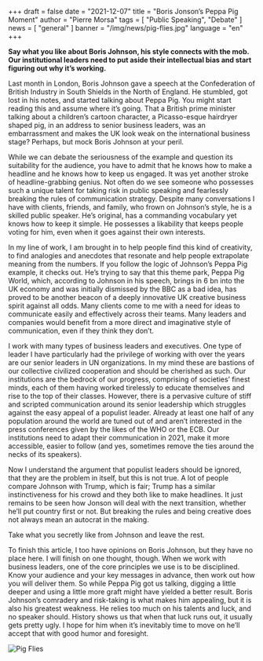 +++
draft = false
date = "2021-12-07"
title = "Boris Jonson’s Peppa Pig Moment"
author = "Pierre Morsa"
tags = [ "Public Speaking", "Debate" ]
news = [ "general" ]
banner = "/img/news/pig-flies.jpg"
language = "en"
+++

**Say what you like about Boris Johnson, his style connects with the mob. Our institutional leaders need to put aside their intellectual bias and start figuring out why it’s working.** 
 
Last month in London, Boris Johnson gave a speech at the Confederation of British Industry in South Shields in the North of England. He stumbled, got lost in his notes, and started talking about Peppa Pig. You might start reading this and assume where it’s going. That a British prime minister talking about a children’s cartoon character, a Picasso-esque hairdryer shaped pig, in an address to senior business leaders, was an embarrassment and makes the UK look weak on the international business stage? Perhaps, but mock Boris Johnson at your peril.

While we can debate the seriousness of the example and question its suitability for the audience, you have to admit that he knows how to make a headline and he knows how to keep us engaged. It was yet another stroke of headline-grabbing genius. Not often do we see someone who possesses such a unique talent for taking risk in public speaking and fearlessly breaking the rules of communication strategy. Despite many conversations I have with clients, friends, and family, who frown on Johnson’s style, he is a skilled public speaker. He’s original, has a commanding vocabulary yet knows how to keep it simple. He possesses a likability that keeps people voting for him, even when it goes against their own interests. 
 
In my line of work, I am brought in to help people find this kind of creativity, to find analogies and anecdotes that resonate and help people extrapolate meaning from the numbers. If you follow the logic of Johnson’s Peppa Pig example, it checks out. He’s trying to say that this theme park, Peppa Pig World, which, according to Johnson in his speech, brings in 6 bn into the UK economy and was initially dismissed by the BBC as a bad idea, has proved to be another beacon of a deeply innovative UK creative business spirit against all odds. Many clients come to me with a need for ideas to communicate easily and effectively across their teams. Many leaders and companies would benefit from a more direct and imaginative style of communication, even if they think they don’t.

I work with many types of business leaders and executives. One type of leader I have particularly had the privilege of working with over the years are our senior leaders in UN organizations. In my mind these are bastions of our collective civilized cooperation and should be cherished as such. Our institutions are the bedrock of our progress, comprising of societies’ finest minds, each of them having worked tirelessly to educate themselves and rise to the top of their classes. However, there is a pervasive culture of stiff and scripted communication around its senior leadership which struggles against the easy appeal of a populist leader. Already at least one half of any population around the world are tuned out of and aren’t interested in the press conferences given by the likes of the WHO or the ECB. Our institutions need to adapt their communication in 2021, make it more accessible, easier to follow (and yes, sometimes remove the ties around the necks of its speakers). 
 
Now I understand the argument that populist leaders should be ignored, that they are the problem in itself, but this is not true. A lot of people compare Johnson with Trump, which is fair; Trump has a similar instinctiveness for his crowd and they both like to make headlines. It just remains to be seen how Jonson will deal with the next transition, whether he’ll put country first or not. But breaking the rules and being creative does not always mean an autocrat in the making. 
 
Take what you secretly like from Johnson and leave the rest. 
 
To finish this article, I too have opinions on Boris Johnson, but they have no place here. I will finish on one thought, though. When we work with business leaders, one of the core principles we use is to be disciplined. Know your audience and your key messages in advance, then work out how you will deliver them. So while Peppa Pig got us talking, digging a little deeper and using a little more graft might have yielded a better result. Boris Johnson’s comradery and risk-taking is what makes him appealing, but it is also his greatest weakness. He relies too much on his talents and luck, and no speaker should. History shows us that when that luck runs out, it usually gets pretty ugly. I hope for him when it’s inevitably time to move on he’ll accept that with good humor and foresight. 

![Pig Flies](/img/news/pig-flies.jpg)

